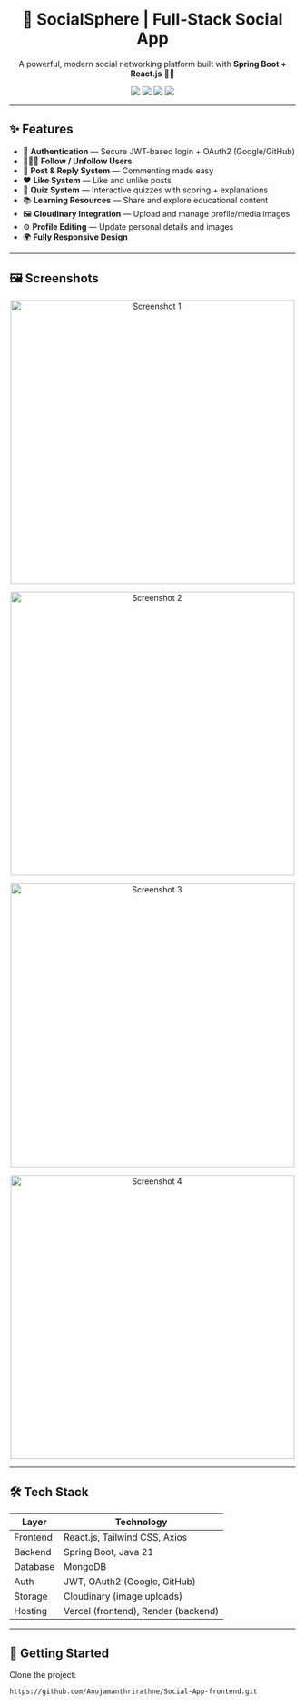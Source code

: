 <h1 align="center">🌟 SocialSphere | Full-Stack Social App</h1>

<p align="center">
  A powerful, modern social networking platform built with <strong>Spring Boot + React.js</strong> 💬🔥
</p>

<p align="center">
  <img src="https://img.shields.io/badge/backend-springboot-green?style=flat-square" />
  <img src="https://img.shields.io/badge/frontend-react-blue?style=flat-square" />
  <img src="https://img.shields.io/badge/database-mongodb-brightgreen?style=flat-square" />
  <img src="https://img.shields.io/badge/authentication-jwt%20%7C%20oauth2-red?style=flat-square" />
</p>

---

## ✨ Features

- 🔐 **Authentication** — Secure JWT-based login + OAuth2 (Google/GitHub)
- 🧑‍🤝‍🧑 **Follow / Unfollow Users**
- 📝 **Post & Reply System** — Commenting made easy
- ❤️ **Like System** — Like and unlike posts
- 🧠 **Quiz System** — Interactive quizzes with scoring + explanations
- 📚 **Learning Resources** — Share and explore educational content
- 🖼️ **Cloudinary Integration** — Upload and manage profile/media images
- ⚙️ **Profile Editing** — Update personal details and images
- 🌍 **Fully Responsive Design**

---

## 🖼️ Screenshots

<p align="center">
  <img src="https://res.cloudinary.com/dwviccr1k/image/upload/v1745267152/React_App_and_4_more_pages_-_School_-_Microsoft_Edge_4_8_2025_10_08_54_AM_oyqfqj.png" alt="Screenshot 1" width="500"/>
</p>
<p align="center">
  <img src="https://res.cloudinary.com/dwviccr1k/image/upload/v1745267135/React_App_and_4_more_pages_-_School_-_Microsoft_Edge_4_8_2025_10_08_11_AM_tjn6ih.png" alt="Screenshot 2" width="500"/>
</p>
<p align="center">
  <img src="https://res.cloudinary.com/dwviccr1k/image/upload/v1745267121/React_App_and_4_more_pages_-_School_-_Microsoft_Edge_4_8_2025_10_07_25_AM_ymh8xy.png" alt="Screenshot 3" width="500"/>
</p>
<p align="center">
  <img src="https://res.cloudinary.com/dwviccr1k/image/upload/v1745267111/React_App_and_4_more_pages_-_School_-_Microsoft_Edge_4_8_2025_10_16_15_AM_edwaut.png" alt="Screenshot 4" width="500"/>
</p>

---

## 🛠️ Tech Stack

| Layer       | Technology                     |
|------------|--------------------------------|
| Frontend   | React.js, Tailwind CSS, Axios  |
| Backend    | Spring Boot, Java 21           |
| Database   | MongoDB                        |
| Auth       | JWT, OAuth2 (Google, GitHub)   |
| Storage    | Cloudinary (image uploads)     |
| Hosting    | Vercel (frontend), Render (backend) |

---

## 🚀 Getting Started

Clone the project:

```bash
https://github.com/Anujamanthrirathne/Social-App-frontend.git
